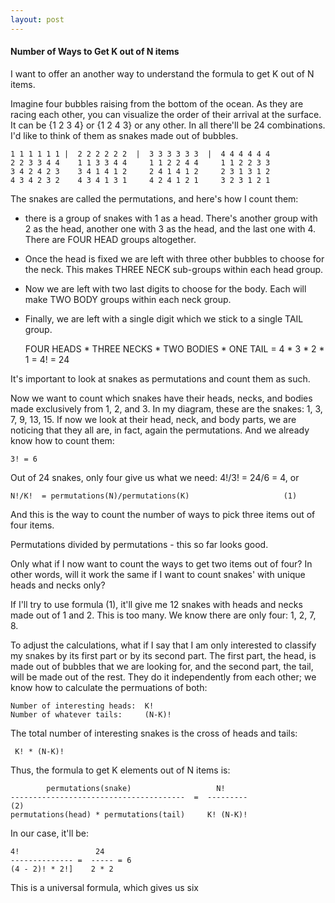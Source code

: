 ```yaml
---
layout: post
---
```


#### Number of Ways to Get K out of N items

I want to offer an another way to understand
the formula to get K out of N items.

Imagine four bubbles raising from the 
bottom of the ocean. As they are racing each other,
you can visualize the order of their arrival at the surface.
It can be {1 2 3 4} or {1 2 4 3} or any other. In all there'll
be 24 combinations.
I'd like to think of them as snakes made out of bubbles.

    1 1 1 1 1 1 |  2 2 2 2 2 2  |  3 3 3 3 3 3  |  4 4 4 4 4 4 
    2 2 3 3 4 4    1 1 3 3 4 4     1 1 2 2 4 4     1 1 2 2 3 3
    3 4 2 4 2 3    3 4 1 4 1 2     2 4 1 4 1 2     2 3 1 3 1 2
    4 3 4 2 3 2    4 3 4 1 3 1     4 2 4 1 2 1     3 2 3 1 2 1

The snakes are called the permutations, and here's how I count them:

- there is a group of snakes with 1 as a head. There's another group with 2
  as the head, another one with 3 as the head, and the last one with 4.
  There are FOUR HEAD groups altogether.
- Once the head is fixed we are left with three other bubbles to choose for the
  neck. This makes THREE NECK sub-groups within each head group.
- Now we are left with two last digits to choose for the body. Each will
  make TWO BODY groups within each neck group.
- Finally, we are left with a single digit which we stick to a single TAIL group.

    FOUR HEADS * THREE NECKS * TWO BODIES * ONE TAIL = 4 * 3 * 2 * 1 = 4! = 24

It's important to look at snakes as permutations and count them as such.

Now we want to count which snakes have their heads, necks, and bodies made exclusively
from 1, 2, and 3.
In my diagram, these are the snakes: 1, 3, 7, 9, 13, 15.
If now we look at their head, neck, and body parts, we are noticing that they
all are, in fact, again the permutations. And we already know how to count
them:

    3! = 6

Out of 24 snakes, only four give us what we need: 4!/3! = 24/6 = 4, or
    
    N!/K!  = permutations(N)/permutations(K)                     (1)

And this is the way to count the number of ways to pick three items out of four items.

Permutations divided by permutations - this so far looks good.

Only what if I now want to count the ways to get two items out of four? In other words,
will it work the same if I want to count snakes' with unique heads and necks only?

If I'll try to use formula (1), it'll give me 12 snakes with heads and necks made out of 1 and 2.
This is too many. We know there are only four: 1, 2, 7, 8.

To adjust the calculations, what if I say that I am only interested to classify my snakes
by its first part or by its second part. The first part, the head, is made out of bubbles
that we are looking for, and the second part, the tail, will be made out of the rest.
They do it independently from each other; we know how to calculate the permuations of both:

    Number of interesting heads:  K!
    Number of whatever tails:     (N-K)!

The total number of interesting snakes is the cross of heads and tails:

     K! * (N-K)!

Thus, the formula to get K elements out of N items is:

            permutations(snake)                   N!
    ---------------------------------------  =  ---------                (2)
    permutations(head) * permutations(tail)     K! (N-K)!

In our case, it'll be:

    4!                 24
    -------------- =  ----- = 6
    (4 - 2)! * 2!]    2 * 2
 
This is a universal formula, which gives us six 

